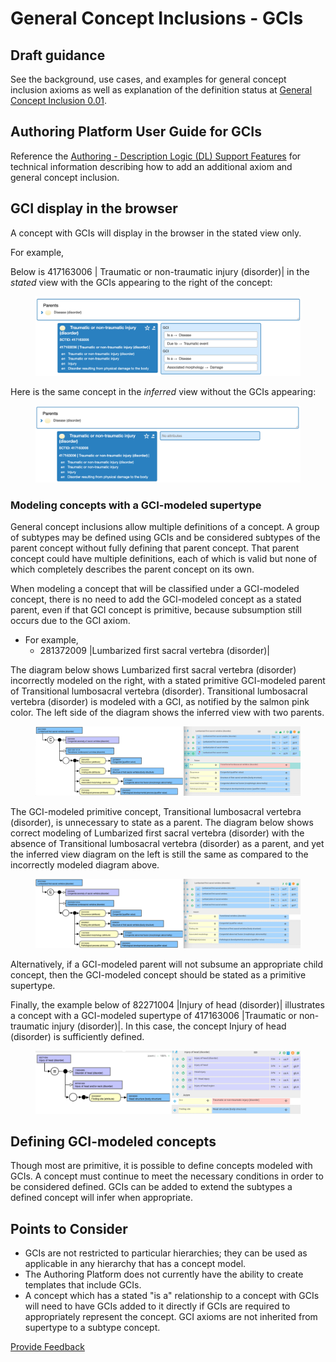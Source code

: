 # General Concept Inclusions - GCIs

## Draft guidance

See the background, use cases, and examples for general concept inclusion axioms as well as explanation of the definition status at [General Concept Inclusion 0.01](https://docs.google.com/document/d/1-Tvswkw5USXydVWpBsT3iORdOFzx3qKAyownS4Enor4/edit).

## Authoring Platform User Guide for GCIs

Reference the [Authoring - Description Logic (DL) Support Features](https://docs.snomed.org/snomed-ct-user-guides/authoring-user-guide/how-to/task-edit/add-a-general-concept-inclusion-gci-to-a-concept) for technical information describing how to add an additional axiom and general concept inclusion.

## GCI display in the browser

A concept with GCIs will display in the browser in the stated view only.

For example,

Below is 417163006 | Traumatic or non-traumatic injury (disorder)| in the _stated_ view with the GCIs appearing to the right of the concept:

<figure><img src="../../../images/174691746.png" alt=""><figcaption></figcaption></figure>

Here is the same concept in the _inferred_ view without the GCIs appearing:

<figure><img src="../../../images/174691745.png" alt=""><figcaption></figcaption></figure>

### Modeling concepts with a GCI-modeled supertype

General concept inclusions allow multiple definitions of a concept. A group of subtypes may be defined using GCIs and be considered subtypes of the parent concept without fully defining that parent concept. That parent concept could have multiple definitions, each of which is valid but none of which completely describes the parent concept on its own.

When modeling a concept that will be classified under a GCI-modeled concept, there is no need to add the GCI-modeled concept as a stated parent, even if that GCI concept is primitive, because subsumption still occurs due to the GCI axiom.

* For example,
  * 281372009 |Lumbarized first sacral vertebra (disorder)|

The diagram below shows Lumbarized first sacral vertebra (disorder) incorrectly modeled on the right, with a stated primitive GCI-modeled parent of Transitional lumbosacral vertebra (disorder). Transitional lumbosacral vertebra (disorder) is modeled with a GCI, as notified by the salmon pink color. The left side of the diagram shows the inferred view with two parents.

<figure><img src="../../../images/174691743.png" alt=""><figcaption></figcaption></figure>

The GCI-modeled primitive concept, Transitional lumbosacral vertebra (disorder), is unnecessary to state as a parent. The diagram below shows correct modeling of Lumbarized first sacral vertebra (disorder) with the absence of Transitional lumbosacral vertebra (disorder) as a parent, and yet the inferred view diagram on the left is still the same as compared to the incorrectly modeled diagram above.

<figure><img src="../../../images/174691742.png" alt=""><figcaption></figcaption></figure>

Alternatively, if a GCI-modeled parent will not subsume an appropriate child concept, then the GCI-modeled concept should be stated as a primitive supertype.

Finally, the example below of 82271004 |Injury of head (disorder)| illustrates a concept with a GCI-modeled supertype of 417163006 |Traumatic or non-traumatic injury (disorder)|. In this case, the concept Injury of head (disorder) is sufficiently defined.

<figure><img src="../../../images/174691739.png" alt=""><figcaption></figcaption></figure>

## Defining GCI-modeled concepts

Though most are primitive, it is possible to define concepts modeled with GCIs. A concept must continue to meet the necessary conditions in order to be considered defined. GCIs can be added to extend the subtypes a defined concept will infer when appropriate.

## Points to Consider

* GCIs are not restricted to particular hierarchies; they can be used as applicable in any hierarchy that has a concept model.
* The Authoring Platform does not currently have the ability to create templates that include GCIs.
* A concept which has a stated "is a" relationship to a concept with GCIs will need to have GCIs added to it directly if GCIs are required to appropriately represent the concept. GCI axioms are not inherited from supertype to a subtype concept.

<a href="https://docs.google.com/forms/d/e/1FAIpQLScTmbZIf0UEQwYDkY27EEWBkaiYkHSbR0_9DmFrMLXoQLyL7Q/viewform?usp=pp_url&#x26;entry.1767247133=SCT+Editorial+Guide&#x26;entry.670899847=General%20Concept%20Inclusions%20-%20GCIs" class="button primary">Provide Feedback</a>
